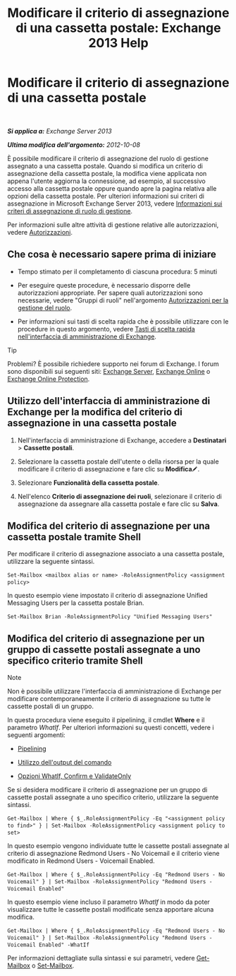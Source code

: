 ﻿---
title: 'Modificare il criterio di assegnazione di una cassetta postale: Exchange 2013 Help'
TOCTitle: Modificare il criterio di assegnazione di una cassetta postale
ms:assetid: 011690a5-233a-4c03-8842-92276f899a89
ms:mtpsurl: https://technet.microsoft.com/it-it/library/Dd638076(v=EXCHG.150)
ms:contentKeyID: 50479900
ms.date: 05/22/2018
mtps_version: v=EXCHG.150
ms.translationtype: MT
---

# Modificare il criterio di assegnazione di una cassetta postale

 

_**Si applica a:** Exchange Server 2013_

_**Ultima modifica dell'argomento:** 2012-10-08_

È possibile modificare il criterio di assegnazione del ruolo di gestione assegnato a una cassetta postale. Quando si modifica un criterio di assegnazione della cassetta postale, la modifica viene applicata non appena l'utente aggiorna la connessione, ad esempio, al successivo accesso alla cassetta postale oppure quando apre la pagina relativa alle opzioni della cassetta postale. Per ulteriori informazioni sui criteri di assegnazione in Microsoft Exchange Server 2013, vedere [Informazioni sui criteri di assegnazione di ruolo di gestione](understanding-management-role-assignment-policies-exchange-2013-help.md).

Per informazioni sulle altre attività di gestione relative alle autorizzazioni, vedere [Autorizzazioni](permissions-exchange-2013-help.md).

## Che cosa è necessario sapere prima di iniziare

  - Tempo stimato per il completamento di ciascuna procedura: 5 minuti

  - Per eseguire queste procedure, è necessario disporre delle autorizzazioni appropriate. Per sapere quali autorizzazioni sono necessarie, vedere "Gruppi di ruoli" nell'argomento [Autorizzazioni per la gestione del ruolo](role-management-permissions-exchange-2013-help.md).

  - Per informazioni sui tasti di scelta rapida che è possibile utilizzare con le procedure in questo argomento, vedere [Tasti di scelta rapida nell'interfaccia di amministrazione di Exchange](keyboard-shortcuts-in-the-exchange-admin-center-exchange-online-protection-help.md).


> [!TIP]
> Problemi? È possibile richiedere supporto nei forum di Exchange. I forum sono disponibili sui seguenti siti: <A href="https://go.microsoft.com/fwlink/p/?linkid=60612">Exchange Server</A>, <A href="https://go.microsoft.com/fwlink/p/?linkid=267542">Exchange Online</A> o <A href="https://go.microsoft.com/fwlink/p/?linkid=285351">Exchange Online Protection</A>.



## Utilizzo dell'interfaccia di amministrazione di Exchange per la modifica del criterio di assegnazione in una cassetta postale

1.  Nell'interfaccia di amministrazione di Exchange, accedere a **Destinatari** \> **Cassette postali**.

2.  Selezionare la cassetta postale dell'utente o della risorsa per la quale modificare il criterio di assegnazione e fare clic su **Modifica**![Icona Modifica](images/JJ218640.6f53ccb2-1f13-4c02-bea0-30690e6ea71d(EXCHG.150).gif "Icona Modifica").

3.  Selezionare **Funzionalità della cassetta postale**.

4.  Nell'elenco **Criterio di assegnazione dei ruoli**, selezionare il criterio di assegnazione da assegnare alla cassetta postale e fare clic su **Salva**.

## Modifica del criterio di assegnazione per una cassetta postale tramite Shell

Per modificare il criterio di assegnazione associato a una cassetta postale, utilizzare la seguente sintassi.

    Set-Mailbox <mailbox alias or name> -RoleAssignmentPolicy <assignment policy>

In questo esempio viene impostato il criterio di assegnazione Unified Messaging Users per la cassetta postale Brian.

    Set-Mailbox Brian -RoleAssignmentPolicy "Unified Messaging Users"

## Modifica del criterio di assegnazione per un gruppo di cassette postali assegnate a uno specifico criterio tramite Shell


> [!NOTE]
> Non è possibile utilizzare l'interfaccia di amministrazione di Exchange per modificare contemporaneamente il criterio di assegnazione su tutte le cassette postali di un gruppo.



In questa procedura viene eseguito il pipelining, il cmdlet **Where** e il parametro *WhatIf*. Per ulteriori informazioni su questi concetti, vedere i seguenti argomenti:

  - [Pipelining](https://technet.microsoft.com/it-it/library/aa998260\(v=exchg.150\))

  - [Utilizzo dell'output del comando](working-with-command-output-exchange-2013-help.md)

  - [Opzioni WhatIf, Confirm e ValidateOnly](whatif-confirm-and-validateonly-switches-exchange-2013-help.md)

Se si desidera modificare il criterio di assegnazione per un gruppo di cassette postali assegnate a uno specifico criterio, utilizzare la seguente sintassi.

    Get-Mailbox | Where { $_.RoleAssignmentPolicy -Eq "<assignment policy to find>" } | Set-Mailbox -RoleAssignmentPolicy <assignment policy to set>

In questo esempio vengono individuate tutte le cassette postali assegnate al criterio di assegnazione Redmond Users - No Voicemail e il criterio viene modificato in Redmond Users - Voicemail Enabled.

    Get-Mailbox | Where { $_.RoleAssignmentPolicy -Eq "Redmond Users - No Voicemail" } | Set-Mailbox -RoleAssignmentPolicy "Redmond Users - Voicemail Enabled"

In questo esempio viene incluso il parametro *WhatIf* in modo da poter visualizzare tutte le cassette postali modificate senza apportare alcuna modifica.

    Get-Mailbox | Where { $_.RoleAssignmentPolicy -Eq "Redmond Users - No Voicemail" } | Set-Mailbox -RoleAssignmentPolicy "Redmond Users - Voicemail Enabled" -WhatIf

Per informazioni dettagliate sulla sintassi e sui parametri, vedere [Get-Mailbox](https://technet.microsoft.com/it-it/library/bb123685\(v=exchg.150\)) o [Set-Mailbox](https://technet.microsoft.com/it-it/library/bb123981\(v=exchg.150\)).

